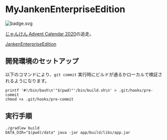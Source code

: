 # MyJankenEnterpriseEdition

![badge.svg](https://github.com/marchin1989/MyJankenEnterpriseEdition/workflows/workflow/badge.svg)

[じゃんけん Advent Calendar 2020](https://qiita.com/advent-calendar/2020/janken)の追走。

[JankenEnterpriseEdition](https://github.com/os1ma/JankenEnterpriseEdition)

## 開発環境のセットアップ

以下のコマンドにより、`git commit` 実行時にビルドが通るかローカルで検証されるようになります。

```shell
printf '#!/bin/bash\n'"$(pwd)"'/bin/build.sh\n' > .git/hooks/pre-commit
chmod +x .git/hooks/pre-commit
```

## 実行手順

```shell
./gradlew build
DATA_DIR="$(pwd)/data" java -jar app/build/libs/app.jar
```

